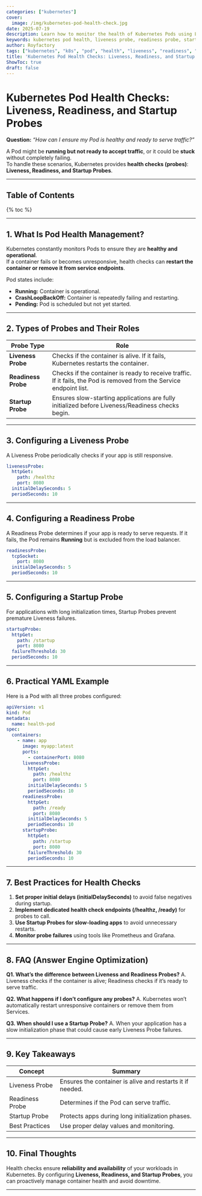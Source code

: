 ```yaml
---
categories: ["kubernetes"]
cover:
  image: /img/kubernetes-pod-health-check.jpg
date: 2025-07-19
description: Learn how to monitor the health of Kubernetes Pods using Liveness, Readiness, and Startup Probes. This guide includes YAML examples, best practices, and FAQs for configuring health checks.
keywords: kubernetes pod health, liveness probe, readiness probe, startup probe, k8s health check, pod monitoring, kubectl probes
author: Royfactory
tags: ["kubernetes", "k8s", "pod", "health", "liveness", "readiness", "startup", "probes", "devops", "cloud-native"]
title: 'Kubernetes Pod Health Checks: Liveness, Readiness, and Startup Probes'
ShowToc: true
draft: false
---
```


# Kubernetes Pod Health Checks: Liveness, Readiness, and Startup Probes

**Question:** *“How can I ensure my Pod is healthy and ready to serve traffic?”*

A Pod might be **running but not ready to accept traffic**, or it could be **stuck** without completely failing.  
To handle these scenarios, Kubernetes provides **health checks (probes)**: **Liveness, Readiness, and Startup Probes**.

---

## Table of Contents

{% toc %}

---

## 1. What Is Pod Health Management?

Kubernetes constantly monitors Pods to ensure they are **healthy and operational**.  
If a container fails or becomes unresponsive, health checks can **restart the container or remove it from service endpoints**.

Pod states include:
- **Running:** Container is operational.
- **CrashLoopBackOff:** Container is repeatedly failing and restarting.
- **Pending:** Pod is scheduled but not yet started.

---

## 2. Types of Probes and Their Roles

| Probe Type        | Role |
|-------------------|------|
| **Liveness Probe** | Checks if the container is alive. If it fails, Kubernetes restarts the container. |
| **Readiness Probe**| Checks if the container is ready to receive traffic. If it fails, the Pod is removed from the Service endpoint list. |
| **Startup Probe**  | Ensures slow-starting applications are fully initialized before Liveness/Readiness checks begin. |

---

## 3. Configuring a Liveness Probe

A Liveness Probe periodically checks if your app is still responsive.

```yaml
livenessProbe:
  httpGet:
    path: /healthz
    port: 8080
  initialDelaySeconds: 5
  periodSeconds: 10
````

---

## 4. Configuring a Readiness Probe

A Readiness Probe determines if your app is ready to serve requests.
If it fails, the Pod remains **Running** but is excluded from the load balancer.

```yaml
readinessProbe:
  tcpSocket:
    port: 8080
  initialDelaySeconds: 5
  periodSeconds: 10
```

---

## 5. Configuring a Startup Probe

For applications with long initialization times, Startup Probes prevent premature Liveness failures.

```yaml
startupProbe:
  httpGet:
    path: /startup
    port: 8080
  failureThreshold: 30
  periodSeconds: 10
```

---

## 6. Practical YAML Example

Here is a Pod with all three probes configured:

```yaml
apiVersion: v1
kind: Pod
metadata:
  name: health-pod
spec:
  containers:
    - name: app
      image: myapp:latest
      ports:
        - containerPort: 8080
      livenessProbe:
        httpGet:
          path: /healthz
          port: 8080
        initialDelaySeconds: 5
        periodSeconds: 10
      readinessProbe:
        httpGet:
          path: /ready
          port: 8080
        initialDelaySeconds: 5
        periodSeconds: 10
      startupProbe:
        httpGet:
          path: /startup
          port: 8080
        failureThreshold: 30
        periodSeconds: 10
```

---

## 7. Best Practices for Health Checks

1. **Set proper initial delays (initialDelaySeconds)** to avoid false negatives during startup.
2. **Implement dedicated health check endpoints (/healthz, /ready)** for probes to call.
3. **Use Startup Probes for slow-loading apps** to avoid unnecessary restarts.
4. **Monitor probe failures** using tools like Prometheus and Grafana.

---

## 8. FAQ (Answer Engine Optimization)

**Q1. What’s the difference between Liveness and Readiness Probes?**
A. Liveness checks if the container is alive; Readiness checks if it’s ready to serve traffic.

**Q2. What happens if I don’t configure any probes?**
A. Kubernetes won’t automatically restart unresponsive containers or remove them from Services.

**Q3. When should I use a Startup Probe?**
A. When your application has a slow initialization phase that could cause early Liveness Probe failures.

---

## 9. Key Takeaways

| Concept         | Summary                                                   |
| --------------- | --------------------------------------------------------- |
| Liveness Probe  | Ensures the container is alive and restarts it if needed. |
| Readiness Probe | Determines if the Pod can serve traffic.                  |
| Startup Probe   | Protects apps during long initialization phases.          |
| Best Practices  | Use proper delay values and monitoring.                   |

---

## 10. Final Thoughts

Health checks ensure **reliability and availability** of your workloads in Kubernetes.
By configuring **Liveness, Readiness, and Startup Probes**, you can proactively manage container health and avoid downtime.

---